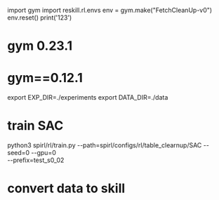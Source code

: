 import gym
import reskill.rl.envs
env = gym.make("FetchCleanUp-v0")
env.reset()
print('123')
# gym                     0.23.1
# gym==0.12.1


export EXP_DIR=./experiments
export DATA_DIR=./data

# train SAC
python3 spirl/rl/train.py --path=spirl/configs/rl/table_clearnup/SAC --seed=0 --gpu=0 \
--prefix=test_s0_02

# convert data to skill

